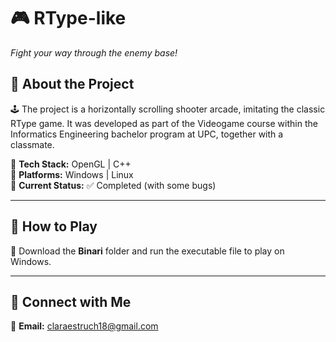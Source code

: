 ﻿# 🎮 **RType-like**  
_Fight your way through the enemy base!_


## 📖 **About the Project**  
🕹️ The project is a horizontally scrolling shooter arcade, imitating the classic RType game. It was developed as part of the Videogame course within the Informatics Engineering bachelor program at UPC, together with a classmate.

🔹 **Tech Stack:** OpenGL | C++   
🔹 **Platforms:** Windows | Linux    
🔹 **Current Status:** ✅ Completed (with some bugs)

---

## 🚀 **How to Play**  
🔹 Download the **Binari** folder and run the executable file to play on Windows.  

---

## 🔗 **Connect with Me**  
📧 **Email:** claraestruch18@gmail.com  
